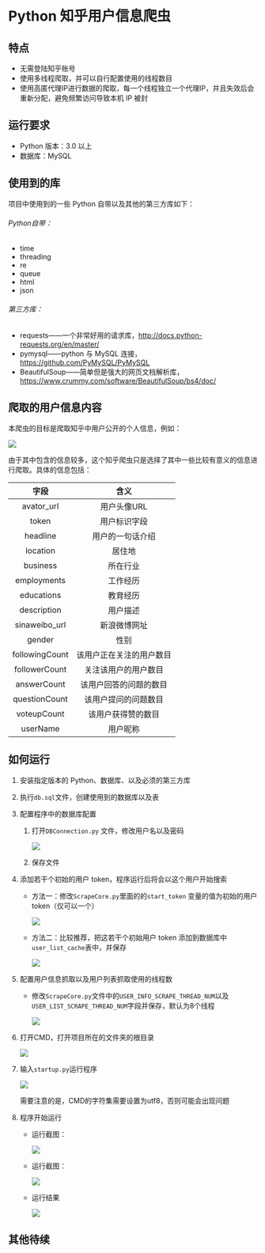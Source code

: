 # Python 知乎用户信息爬虫



## 特点

* 无需登陆知乎账号
* 使用多线程爬取，并可以自行配置使用的线程数目
* 使用高匿代理IP进行数据的爬取，每一个线程独立一个代理IP，并且失效后会重新分配，避免频繁访问导致本机 IP 被封



## 运行要求

* Python 版本：3.0 以上
* 数据库：MySQL



## 使用到的库

项目中使用到的一些 Python 自带以及其他的第三方库如下：

###### Python自带：

* time
* threading
* re
* queue
* html
* json

###### 第三方库：

* requests——一个非常好用的请求库，http://docs.python-requests.org/en/master/
* pymysql——python 与 MySQL 连接，https://github.com/PyMySQL/PyMySQL
* BeautifulSoup——简单但是强大的网页文档解析库，https://www.crummy.com/software/BeautifulSoup/bs4/doc/



## 爬取的用户信息内容

本爬虫的目标是爬取知乎中用户公开的个人信息，例如：

![](https://raw.githubusercontent.com/KEN-LJQ/MarkdownPics/master/Resource/2017-2-15/%E7%9F%A5%E4%B9%8E%E7%88%AC%E8%99%AB-%E7%88%AC%E5%8F%96%E5%86%85%E5%AE%B9%E4%BB%8B%E7%BB%8D1.png)

由于其中包含的信息较多，这个知乎爬虫只是选择了其中一些比较有意义的信息进行爬取。具体的信息包括：

|       字段       |      含义      |
| :------------: | :----------: |
|   avator_url   |   用户头像URL    |
|     token      |    用户标识字段    |
|    headline    |   用户的一句话介绍   |
|    location    |     居住地      |
|    business    |     所在行业     |
|  employments   |     工作经历     |
|   educations   |     教育经历     |
|  description   |     用户描述     |
| sinaweibo_url  |    新浪微博网址    |
|     gender     |      性别      |
| followingCount | 该用户正在关注的用户数目 |
| followerCount  |  关注该用户的用户数目  |
|  answerCount   | 该用户回答的问题的数目  |
| questionCount  |  该用户提问的问题数目  |
|  voteupCount   |  该用户获得赞的数目   |
|    userName    |     用户昵称     |



## 如何运行

1. 安装指定版本的 Python、数据库、以及必须的第三方库

2. 执行`db.sql`文件，创建使用到的数据库以及表

3. 配置程序中的数据库配置

   1. 打开`DBConnection.py` 文件，修改用户名以及密码

      ![](https://raw.githubusercontent.com/KEN-LJQ/MarkdownPics/master/Resource/2017-2-15/%E7%9F%A5%E4%B9%8E%E7%88%AC%E8%99%AB-%E5%A6%82%E4%BD%95%E4%BD%BF%E7%94%A81.png)

   2. 保存文件

4. 添加若干个初始的用户 token，程序运行后将会以这个用户开始搜索

   * 方法一：修改`ScrapeCore.py`里面的的`start_token` 变量的值为初始的用户token（仅可以一个）

     ![](https://raw.githubusercontent.com/KEN-LJQ/MarkdownPics/master/Resource/2017-2-15/%E7%9F%A5%E4%B9%8E%E7%88%AC%E8%99%AB-%E5%A6%82%E4%BD%95%E4%BD%BF%E7%94%A82.png)

   * 方法二：比较推荐，把这若干个初始用户 token 添加到数据库中`user_list_cache`表中，并保存

     ![](https://raw.githubusercontent.com/KEN-LJQ/MarkdownPics/master/Resource/2017-2-15/%E7%9F%A5%E4%B9%8E%E7%88%AC%E8%99%AB-%E5%A6%82%E4%BD%95%E4%BD%BF%E7%94%A87.png)

5. 配置用户信息抓取以及用户列表抓取使用的线程数

   * 修改`ScrapeCore.py`文件中的`USER_INFO_SCRAPE_THREAD_NUM`以及`USER_LIST_SCRAPE_THREAD_NUM`字段并保存，默认为8个线程

     ![](https://raw.githubusercontent.com/KEN-LJQ/MarkdownPics/master/Resource/2017-2-15/%E7%9F%A5%E4%B9%8E%E7%88%AC%E8%99%AB-%E5%A6%82%E4%BD%95%E4%BD%BF%E7%94%A83.png)

6. 打开CMD，打开项目所在的文件夹的根目录

   ![](https://raw.githubusercontent.com/KEN-LJQ/MarkdownPics/master/Resource/2017-2-15/%E7%9F%A5%E4%B9%8E%E7%88%AC%E8%99%AB-%E5%A6%82%E4%BD%95%E4%BD%BF%E7%94%A84.png)

7. 输入`startup.py`运行程序

   ![](https://raw.githubusercontent.com/KEN-LJQ/MarkdownPics/master/Resource/2017-2-15/%E7%9F%A5%E4%B9%8E%E7%88%AC%E8%99%AB-%E5%A6%82%E4%BD%95%E4%BD%BF%E7%94%A85.png)

   需要注意的是，CMD的字符集需要设置为utf8，否则可能会出现问题

8. 程序开始运行

   * 运行截图：

     ![](https://raw.githubusercontent.com/KEN-LJQ/MarkdownPics/master/Resource/2017-2-15/%E7%9F%A5%E4%B9%8E%E7%88%AC%E8%99%AB-%E5%A6%82%E4%BD%95%E4%BD%BF%E7%94%A86.png)

   * 运行截图：

     ![](https://raw.githubusercontent.com/KEN-LJQ/MarkdownPics/master/Resource/2017-2-15/%E7%9F%A5%E4%B9%8E%E7%88%AC%E8%99%AB-%E5%A6%82%E4%BD%95%E4%BD%BF%E7%94%A88.png)

   * 运行结果

     ![](https://raw.githubusercontent.com/KEN-LJQ/MarkdownPics/master/Resource/2017-2-15/%E7%9F%A5%E4%B9%8E%E7%88%AC%E8%99%AB-%E7%88%AC%E5%8F%96%E5%86%85%E5%AE%B9%E4%BB%8B%E7%BB%8D2.png)



## 其他待续

